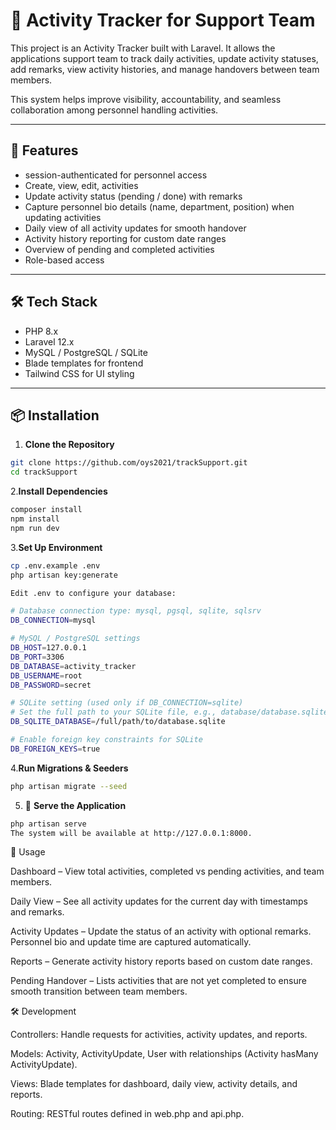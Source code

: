# 📝 Activity Tracker for Support Team

This project is an Activity Tracker built with Laravel. It allows the applications support team to track daily activities, update activity statuses, add remarks, view activity histories, and manage handovers between team members.

This system helps improve visibility, accountability, and seamless collaboration among personnel handling activities.

---

## 🚀 Features

-   session-authenticated  for personnel access
- Create, view, edit,  activities
- Update activity status (pending / done) with remarks
- Capture personnel bio details (name, department, position) when updating activities
- Daily view of all activity updates for smooth handover
- Activity history reporting for custom date ranges
- Overview of pending and completed activities
- Role-based access 

---

## 🛠 Tech Stack

- PHP 8.x
- Laravel 12.x
- MySQL / PostgreSQL / SQLite
- Blade templates for frontend
- Tailwind CSS for UI styling 


---



## 📦 Installation

1. **Clone the Repository**

```bash
git clone https://github.com/oys2021/trackSupport.git
cd trackSupport

```


2.**Install Dependencies**
```bash
composer install
npm install
npm run dev

```

3.**Set Up Environment**
```bash
cp .env.example .env
php artisan key:generate

Edit .env to configure your database:

# Database connection type: mysql, pgsql, sqlite, sqlsrv
DB_CONNECTION=mysql

# MySQL / PostgreSQL settings
DB_HOST=127.0.0.1
DB_PORT=3306
DB_DATABASE=activity_tracker
DB_USERNAME=root
DB_PASSWORD=secret

# SQLite setting (used only if DB_CONNECTION=sqlite)
# Set the full path to your SQLite file, e.g., database/database.sqlite
DB_SQLITE_DATABASE=/full/path/to/database.sqlite

# Enable foreign key constraints for SQLite
DB_FOREIGN_KEYS=true

```

4.**Run Migrations & Seeders**
```bash
php artisan migrate --seed
```

5. 📘 **Serve the Application**
```bash
php artisan serve
The system will be available at http://127.0.0.1:8000.
```

📖 Usage

Dashboard – View total activities, completed vs pending activities, and team members.

Daily View – See all activity updates for the current day with timestamps and remarks.

Activity Updates – Update the status of an activity with optional remarks. Personnel bio and update time are captured automatically.

Reports – Generate activity history reports based on custom date ranges.

Pending Handover – Lists activities that are not yet completed to ensure smooth transition between team members.


🛠 Development

Controllers: Handle requests for activities, activity updates, and reports.

Models: Activity, ActivityUpdate, User with relationships (Activity hasMany ActivityUpdate).

Views: Blade templates for dashboard, daily view, activity details, and reports.

Routing: RESTful routes defined in web.php and api.php.


